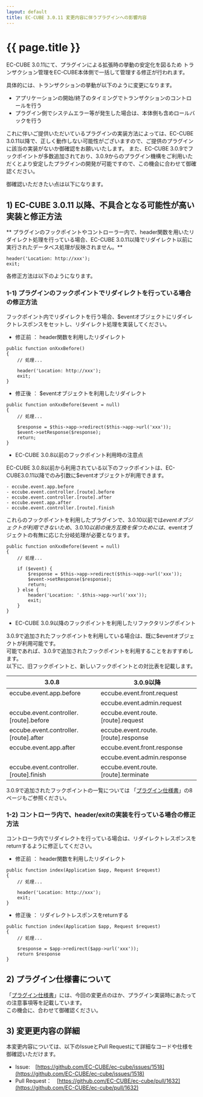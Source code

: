 ```yaml
---
layout: default
title: EC-CUBE 3.0.11 変更内容に伴うプラグインへの影響内容
---
```


# {{ page.title }}

EC-CUBE 3.0.11にて、プラグインによる拡張時の挙動の安定化を図るため
トランザクション管理をEC-CUBE本体側で一括して管理する修正が行われます。

具体的には、トランザクションの挙動が以下のように変更になります。

- アプリケーションの開始/終了のタイミングでトランザクションのコントロールを行う
- プラグイン側でシステムエラー等が発生した場合は、本体側も含めロールバックを行う


これに伴いご提供いただいているプラグインの実装方法によっては、EC-CUBE 3.0.11以降で、正しく動作しない可能性がございますので、ご提供のプラグインに該当の実装がないか御確認をお願いいたします。
また、EC-CUBE 3.0.9でフックポイントが多数追加されており、3.0.9からのプラグイン機構をご利用いただくとより安定したプラグインの開発が可能ですので、この機会に合わせて御確認ください。

御確認いただきたい点は以下になります。

## 1) EC-CUBE 3.0.11 以降、不具合となる可能性が高い実装と修正方法

** プラグインのフックポイントやコントローラー内で、header関数を用いたリダイレクト処理を行っている場合、EC-CUBE 3.0.11以降でリダイレクト以前に実行されたデータベス処理が反映されません。**

```
header('Location: http://xxx');
exit;
```
各修正方法は以下のようになります。

###  1-1) プラグインのフックポイントでリダイレクトを行っている場合の修正方法

フックポイント内でリダイレクトを行う場合、$eventオブジェクトにリダイレクトレスポンスをセットし、リダイレクト処理を実装してください。


+ 修正前 ： header関数を利用したリダイレクト

```
public function onXxxBefore()
{
    // 処理...

    header('Location: http://xxx');
    exit;
}
```

+ 修正後 ： $eventオブジェクトを利用したリダイレクト

```
public function onXxxBefore($event = null)
{
    // 処理...

    $response = $this->app->redirect($this->app->url('xxx'));
    $event->setResponse($response);
    return;
}
```

+ EC-CUBE 3.0.8以前のフックポイント利用時の注意点  

EC-CUBE 3.0.8以前から利用されている以下のフックポイントは、EC-CUBE3.0.11以降でのみ引数に$eventオブジェクトが利用できます。

```
- eccube.event.app.before
- eccube.event.controller.[route].before
- eccube.event.controller.[route].after
- eccube.event.app.after
- eccube.event.controller.[route].finish
```

これらのフックポイントを利用したプラグインで、3.0.10以前では$eventオブジェクトが利用できないため、3.0.10以前の後方互換を保つためには、$eventオブジェクトの有無に応じた分岐処理が必要となります。


```
public function onXxxBefore($event = null)
{
    // 処理...

    if ($event) {
        $response = $this->app->redirect($this->app->url('xxx'));
        $event->setResponse($response);
        return;
    } else {
        header('Location: '.$this->app->url('xxx'));
        exit;
    }
}
```

+ EC-CUBE 3.0.9以降のフックポイントを利用したリファクタリングポイント

3.0.9で追加されたフックポイントを利用している場合は、既に$eventオブジェクトが利用可能です。  
可能であれば、3.0.9で追加されたフックポイントを利用することをおすすめします。  
以下に、旧フックポイントと、新しいフックポイントとの対比表を記載します。  

|3.0.8                                  |          3.0.9以降                       |
|---------------------------------------|-----------------------------------------|
|eccube.event.app.before                |     eccube.event.front.request          |
|                                       |     eccube.event.admin.request          |
|eccube.event.controller.[route].before |     eccube.event.route.[route].request  |
|eccube.event.controller.[route].after  |     eccube.event.route.[route].response |
|eccube.event.app.after                 |     eccube.event.front.response         |
|                                       |     eccube.event.admin.response         |
|eccube.event.controller.[route].finish |     eccube.event.route.[route].terminate|

3.0.9で追加されたフックポイントの一覧については
「[プラグイン仕様書](http://downloads.ec-cube.net/src/manual/v3/plugin.pdf
)」の8ページもご参照ください。


### 1-2) コントローラ内で、header/exitの実装を行っている場合の修正方法

コントローラ内でリダイレクトを行っている場合は、リダイレクトレスポンスをreturnするように修正してください。

+ 修正前 ： header関数を利用したリダイレクト

```
public function index(Application $app, Request $request)
{
    // 処理...

    header('Location: http://xxx');
    exit;
}
```

+ 修正後 ： リダイレクトレスポンスをreturnする

```
public function index(Application $app, Request $request)
{
    // 処理...

    $response = $app->redirect($app->url('xxx'));
    return $response
}
```

## 2) プラグイン仕様書について

「[プラグイン仕様書](http://downloads.ec-cube.net/src/manual/v3/plugin.pdf
)」には、今回の変更点のほか、プラグイン実装時にあたっての注意事項等を記載しています。  
この機会に、合わせて御確認ください。

## 3) 変更更内容の詳細

本変更内容については、以下のIssueとPull Requestにて詳細なコードや仕様を御確認いただけます。

+ Issue:　[https://github.com/EC-CUBE/ec-cube/issues/1518](https://github.com/EC-CUBE/ec-cube/issues/1518)
+ Pull Request：　[https://github.com/EC-CUBE/ec-cube/pull/1632](https://github.com/EC-CUBE/ec-cube/pull/1632)


